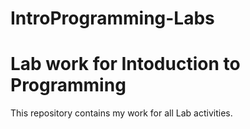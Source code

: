 # IntroProgramming-Labs
Lab work for Intoduction to Programming
=======================================

This repository contains my work for all Lab activities.
